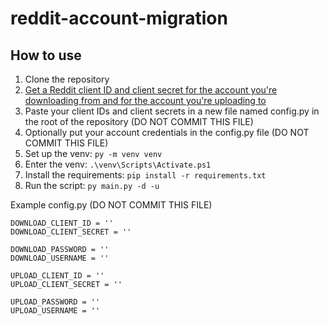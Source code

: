 # reddit-account-migration
## How to use
1. Clone the repository
1. [Get a Reddit client ID and client secret for the account you're downloading from and for the account you're uploading to](https://github.com/reddit-archive/reddit/wiki/OAuth2-Quick-Start-Example#first-steps)
1. Paste your client IDs and client secrets in a new file named config.py in the root of the repository (DO NOT COMMIT THIS FILE)
1. Optionally put your account credentials in the config.py file (DO NOT COMMIT THIS FILE)
1. Set up the venv: `py -m venv venv`
1. Enter the venv: `.\venv\Scripts\Activate.ps1`
1. Install the requirements: `pip install -r requirements.txt`
1. Run the script: `py main.py -d -u`

Example config.py (DO NOT COMMIT THIS FILE)
```
DOWNLOAD_CLIENT_ID = ''
DOWNLOAD_CLIENT_SECRET = ''

DOWNLOAD_PASSWORD = ''
DOWNLOAD_USERNAME = ''

UPLOAD_CLIENT_ID = ''
UPLOAD_CLIENT_SECRET = ''

UPLOAD_PASSWORD = ''
UPLOAD_USERNAME = ''
```